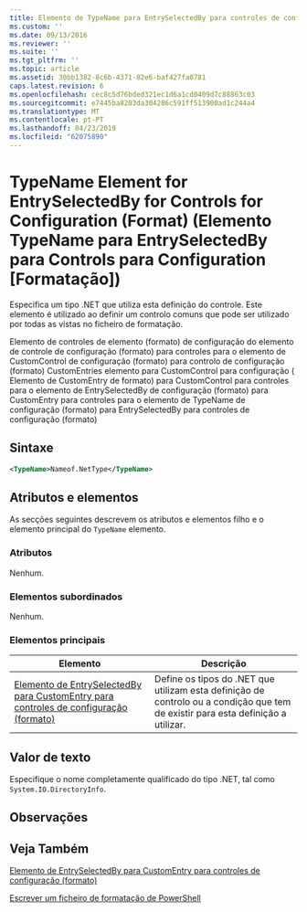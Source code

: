 ```yaml
---
title: Elemento de TypeName para EntrySelectedBy para controles de configuração (formato) | Documentos da Microsoft
ms.custom: ''
ms.date: 09/13/2016
ms.reviewer: ''
ms.suite: ''
ms.tgt_pltfrm: ''
ms.topic: article
ms.assetid: 30bb1382-8c6b-4371-82e6-baf427fa0781
caps.latest.revision: 6
ms.openlocfilehash: cec8c5d76bded321ec1d6a1cd0409d7c88863c03
ms.sourcegitcommit: e7445ba8203da304286c591ff513900ad1c244a4
ms.translationtype: MT
ms.contentlocale: pt-PT
ms.lasthandoff: 04/23/2019
ms.locfileid: "62075890"
---
```

# <a name="typename-element-for-entryselectedby-for-controls-for-configuration-format"></a>TypeName Element for EntrySelectedBy for Controls for Configuration (Format) (Elemento TypeName para EntrySelectedBy para Controls para Configuration [Formatação])

Especifica um tipo .NET que utiliza esta definição do controle. Este elemento é utilizado ao definir um controlo comuns que pode ser utilizado por todas as vistas no ficheiro de formatação.

Elemento de controles de elemento (formato) de configuração do elemento de controle de configuração (formato) para controles para o elemento de CustomControl de configuração (formato) para controlo de configuração (formato) CustomEntries elemento para CustomControl para configuração ( Elemento de CustomEntry de formato) para CustomControl para controles para o elemento de EntrySelectedBy de configuração (formato) para CustomEntry para controles para o elemento de TypeName de configuração (formato) para EntrySelectedBy para controles de configuração (formato)

## <a name="syntax"></a>Sintaxe

```xml
<TypeName>Nameof.NetType</TypeName>

```

## <a name="attributes-and-elements"></a>Atributos e elementos

As secções seguintes descrevem os atributos e elementos filho e o elemento principal do `TypeName` elemento.

### <a name="attributes"></a>Atributos

Nenhum.

### <a name="child-elements"></a>Elementos subordinados

Nenhum.

### <a name="parent-elements"></a>Elementos principais

|Elemento|Descrição|
|-------------|-----------------|
|[Elemento de EntrySelectedBy para CustomEntry para controles de configuração (formato)](./entryselectedby-element-for-customentry-for-controls-for-configuration-format.md)|Define os tipos do .NET que utilizam esta definição de controlo ou a condição que tem de existir para esta definição a utilizar.|

## <a name="text-value"></a>Valor de texto

Especifique o nome completamente qualificado do tipo .NET, tal como `System.IO.DirectoryInfo`.

## <a name="remarks"></a>Observações

## <a name="see-also"></a>Veja Também

[Elemento de EntrySelectedBy para CustomEntry para controles de configuração (formato)](./entryselectedby-element-for-customentry-for-controls-for-configuration-format.md)

[Escrever um ficheiro de formatação de PowerShell](./writing-a-powershell-formatting-file.md)
